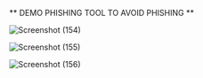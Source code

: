 ** DEMO PHISHING TOOL TO AVOID PHISHING **

![Screenshot (154)](https://github.com/user-attachments/assets/e4792285-1e0f-4e1c-be5e-7a4eb127048f)


![Screenshot (155)](https://github.com/user-attachments/assets/38090bd2-2e99-4e97-bdee-4b7d8ae67ba0)


![Screenshot (156)](https://github.com/user-attachments/assets/7756603b-79cd-484f-8916-c3e8ccafa877)


